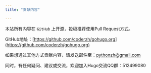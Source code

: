 ```yaml
---
title: "贡献内容"

---
```



本站所有内容在 `GitHub` 上开源，投稿推荐使用Pull Request方式。

GitHub地址：[https://github.com/coderzh/gohugo.org](https://github.com/coderzh/gohugo.org)

如果想通过其他方式贡献内容，请发送邮件至：pythonzh@gmail.com

同时，有任何疑问、建议或交流，欢迎加入Hugo交流QQ群：512499080
